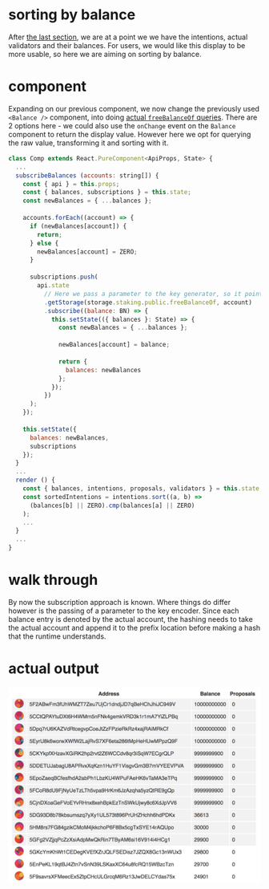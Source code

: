 # sorting by balance

After [the last section](tut-006.md), we are at a point we we have the intentions, actual validators and their balances. For users, we would like this display to be more usable, so here we are aiming on sorting by balance.

# component

Expanding on our previous component, we now change the previously used `<Balance />` component, into doing [actual `freeBalanceOf` queries](../packages/app-example/src/comp-007.tsx). There are 2 options here - we could also use the `onChange` event on the `Balance` component to return the display value. However here we opt for querying the raw value, transforming it and sorting with it.

```js
class Comp extends React.PureComponent<ApiProps, State> {
  ...
  subscribeBalances (accounts: string[]) {
    const { api } = this.props;
    const { balances, subscriptions } = this.state;
    const newBalances = { ...balances };

    accounts.forEach((account) => {
      if (newBalances[account]) {
        return;
      } else {
        newBalances[account] = ZERO;
      }

      subscriptions.push(
        api.state
          // Here we pass a parameter to the key generator, so it points to the correct storage entry
          .getStorage(storage.staking.public.freeBalanceOf, account)
          .subscribe((balance: BN) => {
            this.setState(({ balances }: State) => {
              const newBalances = { ...balances };

              newBalances[account] = balance;

              return {
                balances: newBalances
              };
            });
          })
      );
    });

    this.setState({
      balances: newBalances,
      subscriptions
    });
  }
  ...
  render () {
    const { balances, intentions, proposals, validators } = this.state;
    const sortedIntentions = intentions.sort((a, b) =>
      (balances[b] || ZERO).cmp(balances[a] || ZERO)
    );
    ...
  }
  ...
}
```

# walk through

By now the subscription approach is known. Where things do differ however is the passing of a parameter to the key encoder. Since each balance entry is denoted by the actual account, the hashing needs to take the actual account and append it to the prefix location before making a hash that the runtime understands.

# actual output

![tut-007](https://raw.githubusercontent.com/polkadot-js/apps/master/examples/tut-007.png)
